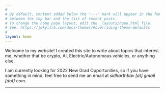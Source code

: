 ```yaml
---
#
# By default, content added below the "---" mark will appear in the home page
# between the top bar and the list of recent posts.
# To change the home page layout, edit the _layouts/home.html file.
# See: https://jekyllrb.com/docs/themes/#overriding-theme-defaults
#
layout: home
---
```


Welcome to my website! I created this site to write about topics that interest me, whether that be crypto, AI, Electric/Autonomous vehicles, or anything else.

I am currently looking for 2022 New Grad Opportunities, so if you have something in mind, feel free to send me an email at *sidharthbav [at] gmail [dot] com*.

----
